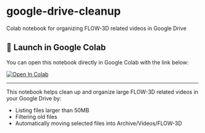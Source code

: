 # google-drive-cleanup
Colab notebook for organizing FLOW-3D related videos in Google Drive
## 📗 Launch in Google Colab

You can open this notebook directly in Google Colab with the link below:

[![Open In Colab](https://colab.research.google.com/assets/colab-badge.svg)](https://colab.research.google.com/github/akiphumi/google-drive-cleanup/blob/main/drive_cleanup_flow3d_videos.ipynb)

---

This notebook helps clean up and organize large FLOW-3D related videos in your Google Drive by:
- Listing files larger than 50MB
- Filtering old files
- Automatically moving selected files into Archive/Videos/FLOW-3D
